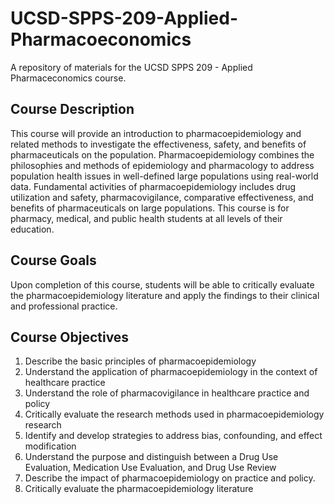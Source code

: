 # UCSD-SPPS-209-Applied-Pharmacoeconomics
A repository of materials for the UCSD SPPS 209 - Applied Pharmaceconomics course. 

## Course Description
This course will provide an introduction to pharmacoepidemiology and related methods to investigate the effectiveness, safety, and benefits of pharmaceuticals on the population. Pharmacoepidemiology combines the philosophies and methods of epidemiology and pharmacology to address population health issues in well-defined large populations using real-world data. Fundamental activities of pharmacoepidemiology includes drug utilization and safety, pharmacovigilance, comparative effectiveness, and benefits of pharmaceuticals on large populations. This course is for pharmacy, medical, and public health students at all levels of their education.


## Course Goals
Upon completion of this course, students will be able to critically evaluate the pharmacoepidemiology literature and apply the findings to their clinical and professional practice.


## Course Objectives
1.	Describe the basic principles of pharmacoepidemiology
2.	Understand the application of pharmacoepidemiology in the context of healthcare practice
3.	Understand the role of pharmacovigilance in healthcare practice and policy
4.	Critically evaluate the research methods used in pharmacoepidemiology research
5.	Identify and develop strategies to address bias, confounding, and effect modification 
6.	Understand the purpose and distinguish between a Drug Use Evaluation, Medication Use Evaluation, and Drug Use Review
7.	Describe the impact of pharmacoepidemiology on practice and policy. 
8.	Critically evaluate the pharmacoepidemiology literature

